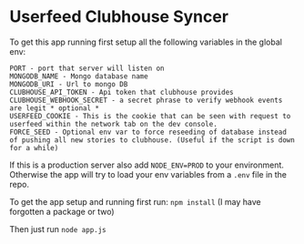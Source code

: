 # Userfeed Clubhouse Syncer

To get this app running first setup all the following variables in the global env:

```
PORT - port that server will listen on
MONGODB_NAME - Mongo database name
MONGODB_URI - Url to mongo DB
CLUBHOUSE_API_TOKEN - Api token that clubhouse provides
CLUBHOUSE_WEBHOOK_SECRET - a secret phrase to verify webhook events are legit * optional *
USERFEED_COOKIE - This is the cookie that can be seen with request to userfeed within the network tab on the dev console.
FORCE_SEED - Optional env var to force reseeding of database instead of pushing all new stories to clubhouse. (Useful if the script is down for a while)
```

If this is a production server also add `NODE_ENV=PROD` to your environment. Otherwise the app will try to load your env variables from a `.env` file in the repo.

To get the app setup and running first run: `npm install` (I may have forgotten a package or two)

Then just run `node app.js`
